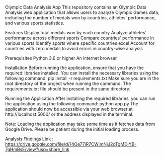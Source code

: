 Olympic Data Analysis App
This repository contains an Olympic Data Analysis web application that allows users to analyze Olympic Games data, including the number of medals won by countries, athletes' performance, and various sports statistics.

Features
Display total medals won by each country
Analyze athletes' performance across different sports
Compare countries' performance in various sports
Identify sports where specific countries excel
Account for countries with zero medals to avoid errors in country-wise analysis


Prerequisites
Python 3.6 or higher
An internet browser


Installation
Before running the application, ensure that you have the required libraries installed. You can install the necessary libraries using the following command:
pip install -r requirements.txt
Make sure you are in the root directory of the project when running the command. The requirements.txt file should be present in the same directory.


Running the Application
After installing the required libraries, you can run the application using the following command:
python app.py
The application should now be accessible via your web browser at http://localhost:5000/ or the address displayed in the terminal.

Note: Loading the application may take some time as it fetches data from Google Drive. Please be patient during the initial loading process.

Analysis Findings Link :  https://drive.google.com/file/d/14Oe77iR7CWimNiJ2oTgME-YB-7gHmBsE/view?usp=share_link
